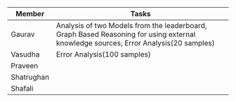 | Member  | Tasks |
|---|---|
|Gaurav   |  Analysis of two Models from the leaderboard, Graph Based Reasoning for using external knowledge sources, Error Analysis(20 samples) |
|Vasudha   | Error Analysis(100 samples)  |
| Praveen  |   |
| Shatrughan  |   |
| Shafali  |   |
